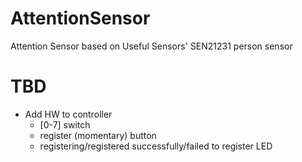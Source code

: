 # AttentionSensor
Attention Sensor based on Useful Sensors' SEN21231 person sensor

# TBD
* Add HW to controller
  - [0-7] switch
  - register (momentary) button
  - registering/registered successfully/failed to register LED

